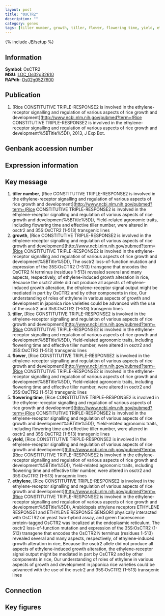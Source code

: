 ```yaml
---
layout: post
title: "OsCTR2"
description: ""
category: genes
tags: [tiller number, growth, tiller, flower, flowering time, yield, ethylene]
---
```

{% include JB/setup %}

## Information
__Symbol__: OsCTR2  
__MSU__: [LOC_Os02g32610](http://rice.plantbiology.msu.edu/cgi-bin/ORF_infopage.cgi?orf=LOC_Os02g32610)  
__RAPdb__: [Os02g0527600](http://rapdb.dna.affrc.go.jp/viewer/gbrowse_details/irgsp1?name=Os02g0527600)  

## Publication
1. [Rice CONSTITUTIVE TRIPLE-RESPONSE2 is involved in the ethylene-receptor signalling and regulation of various aspects of rice growth and development](http://www.ncbi.nlm.nih.gov/pubmed?term=(Rice CONSTITUTIVE TRIPLE-RESPONSE2 is involved in the ethylene-receptor signalling and regulation of various aspects of rice growth and development%5BTitle%5D)), 2013, J Exp Bot.

## Genbank accession number

## Expression information

## Key message
1. __tiller number__, [Rice CONSTITUTIVE TRIPLE-RESPONSE2 is involved in the ethylene-receptor signalling and regulation of various aspects of rice growth and development](http://www.ncbi.nlm.nih.gov/pubmed?term=(Rice CONSTITUTIVE TRIPLE-RESPONSE2 is involved in the ethylene-receptor signalling and regulation of various aspects of rice growth and development%5BTitle%5D)),  Yield-related agronomic traits, including flowering time and effective tiller number, were altered in osctr2 and 35S:OsCTR2 (1-513) transgenic lines
2. __growth__, [Rice CONSTITUTIVE TRIPLE-RESPONSE2 is involved in the ethylene-receptor signalling and regulation of various aspects of rice growth and development](http://www.ncbi.nlm.nih.gov/pubmed?term=(Rice CONSTITUTIVE TRIPLE-RESPONSE2 is involved in the ethylene-receptor signalling and regulation of various aspects of rice growth and development%5BTitle%5D)),  The osctr2 loss-of-function mutation and expression of the 35S:OsCTR2 (1-513) transgene that encodes the OsCTR2 N terminus (residues 1-513) revealed several and many aspects, respectively, of ethylene-induced growth alteration in rice, Because the osctr2 allele did not produce all aspects of ethylene-induced growth alteration, the ethylene-receptor signal output might be mediated in part by OsCTR2 and by other components in rice, Our understanding of roles of ethylene in various aspects of growth and development in japonica rice varieties could be advanced with the use of the osctr2 and 35S:OsCTR2 (1-513) transgenic lines
3. __tiller__, [Rice CONSTITUTIVE TRIPLE-RESPONSE2 is involved in the ethylene-receptor signalling and regulation of various aspects of rice growth and development](http://www.ncbi.nlm.nih.gov/pubmed?term=(Rice CONSTITUTIVE TRIPLE-RESPONSE2 is involved in the ethylene-receptor signalling and regulation of various aspects of rice growth and development%5BTitle%5D)),  Yield-related agronomic traits, including flowering time and effective tiller number, were altered in osctr2 and 35S:OsCTR2 (1-513) transgenic lines
4. __flower__, [Rice CONSTITUTIVE TRIPLE-RESPONSE2 is involved in the ethylene-receptor signalling and regulation of various aspects of rice growth and development](http://www.ncbi.nlm.nih.gov/pubmed?term=(Rice CONSTITUTIVE TRIPLE-RESPONSE2 is involved in the ethylene-receptor signalling and regulation of various aspects of rice growth and development%5BTitle%5D)),  Yield-related agronomic traits, including flowering time and effective tiller number, were altered in osctr2 and 35S:OsCTR2 (1-513) transgenic lines
5. __flowering time__, [Rice CONSTITUTIVE TRIPLE-RESPONSE2 is involved in the ethylene-receptor signalling and regulation of various aspects of rice growth and development](http://www.ncbi.nlm.nih.gov/pubmed?term=(Rice CONSTITUTIVE TRIPLE-RESPONSE2 is involved in the ethylene-receptor signalling and regulation of various aspects of rice growth and development%5BTitle%5D)),  Yield-related agronomic traits, including flowering time and effective tiller number, were altered in osctr2 and 35S:OsCTR2 (1-513) transgenic lines
6. __yield__, [Rice CONSTITUTIVE TRIPLE-RESPONSE2 is involved in the ethylene-receptor signalling and regulation of various aspects of rice growth and development](http://www.ncbi.nlm.nih.gov/pubmed?term=(Rice CONSTITUTIVE TRIPLE-RESPONSE2 is involved in the ethylene-receptor signalling and regulation of various aspects of rice growth and development%5BTitle%5D)),  Yield-related agronomic traits, including flowering time and effective tiller number, were altered in osctr2 and 35S:OsCTR2 (1-513) transgenic lines
7. __ethylene__, [Rice CONSTITUTIVE TRIPLE-RESPONSE2 is involved in the ethylene-receptor signalling and regulation of various aspects of rice growth and development](http://www.ncbi.nlm.nih.gov/pubmed?term=(Rice CONSTITUTIVE TRIPLE-RESPONSE2 is involved in the ethylene-receptor signalling and regulation of various aspects of rice growth and development%5BTitle%5D)),  Arabidopsis ethylene receptors ETHYLENE RESPONSE1 and ETHYLENE RESPONSE SENSOR1 physically interacted with OsCTR2 on yeast two-hybrid assay, and green fluorescence protein-tagged OsCTR2 was localized at the endoplasmic reticulum, The osctr2 loss-of-function mutation and expression of the 35S:OsCTR2 (1-513) transgene that encodes the OsCTR2 N terminus (residues 1-513) revealed several and many aspects, respectively, of ethylene-induced growth alteration in rice, Because the osctr2 allele did not produce all aspects of ethylene-induced growth alteration, the ethylene-receptor signal output might be mediated in part by OsCTR2 and by other components in rice, Our understanding of roles of ethylene in various aspects of growth and development in japonica rice varieties could be advanced with the use of the osctr2 and 35S:OsCTR2 (1-513) transgenic lines

## Connection

## Key figures


